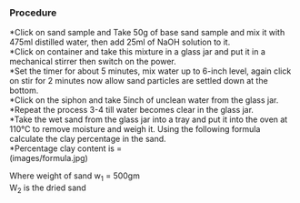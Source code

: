 ### Procedure
*Click on sand sample and Take 50g of base sand sample and mix it with 475ml distilled water, then add 25ml of NaOH solution to it.<br>
*Click on container and take this mixture in a glass jar and put it in a mechanical stirrer then switch on the power.<br>
*Set the timer for about 5 minutes, mix water up to 6-inch level, again click on stir for 2 minutes now allow sand particles are settled down at the bottom.<br>
*Click on the siphon and take 5inch of unclean water from the glass jar.<br>
*Repeat the process 3-4 till water becomes clear in the glass jar.<br>
*Take the wet sand from the glass jar into a tray and put it into the oven at 110°C to remove moisture and weigh it. Using the following formula calculate the clay percentage in the sand.<br>
*Percentage clay content is =<br>
		(images/formula.jpg)
				
Where	weight of sand w<sub>1</sub> = 500gm<br>
W<sub>2</sub> is the dried sand
